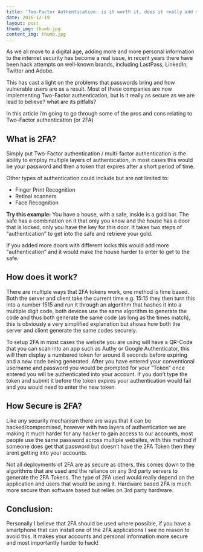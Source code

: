 ```yaml
---
title: 'Two-Factor Authentication: is it worth it, does it really add more security?'
date: 2016-12-19
layout: post
thumb_img: thumb.jpg
content_img: thumb.jpg
---
```

As we all move to a digital age, adding more and more personal information to the internet security has become a real issue, in recent years there have been hack attempts on well-known brands, including LastPass, LinkedIn, Twitter and Adobe.

This has cast a light on the problems that passwords bring and how vulnerable users are as a result. Most of these companies are now implementing Two-Factor authentication, but is it really as secure as we are lead to believe? what are its pitfalls?

In this article i&#8217;m going to go through some of the pros and cons relating to Two-Factor authentication (or 2FA)

<!--more-->

## What is 2FA?

Simply put Two-Factor authentication / multi-factor authentication is the ability to employ multiple layers of authentication, in most cases this would be your password and then a token that expires after a short period of time.

Other types of authentication could include but are not limited to:

  * Finger Print Recognition
  * Retinal scanners
  * Face Recognition

**Try this example:**
You have a house, with a safe, inside is a gold bar. The safe has a combination on it that only you know and the house has a door that is locked, only you have the key for this door. It takes two steps of &#8220;authentication&#8221; to get into the safe and retrieve your gold.

If you added more doors with different locks this would add more &#8220;authentication&#8221; and it would make the house harder to enter to get to the safe.

## How does it work?

There are multiple ways that 2FA tokens work, one method is time based. Both the server and client take the current time e.g. 15:15 they then turn this into a number 1515 and run it through an algorithm that hashes it into a multiple digit code, both devices use the same algorithm to generate the code and thus both generate the same code (as long as the times match), this is obviously a very simplified explanation but shows how both the server and client generate the same codes securely.

To setup 2FA in most cases the website you are using will have a QR-Code that you can scan into an app such as Authy or Google Authenticator, this will then display a numbered token for around 8 seconds before expiring and a new code being generated. After you have entered your conventional username and password you would be prompted for your &#8220;Token&#8221; once entered you will be authenticated into your account. If you don&#8217;t type the token and submit it before the token expires your authentication would fail and you would need to enter the new token.

## How Secure is 2FA?

Like any security mechanism there are ways that it can be hacked/compromised, however with two layers of authentication we are making it much harder for any hacker to gain access to our accounts, most people use the same password across multiple websites, with this method if someone does get that password but doesn&#8217;t have the 2FA Token then they arent getting into your accounts.

Not all deployments of 2FA are as secure as others, this comes down to the algorithms that are used and the reliance on any 3rd party servers to generate the 2FA Tokens. The type of 2FA used would really depend on the application and users that would be using it. Hardware based 2FA is much more secure than software based but relies on 3rd party hardware.

## Conclusion:

Personally I believe that 2FA should be used where possible, if you have a smartphone that can install one of the 2FA applications I see no reason to avoid this.
It makes your accounts and personal information more secure and most importantly harder to hack!
